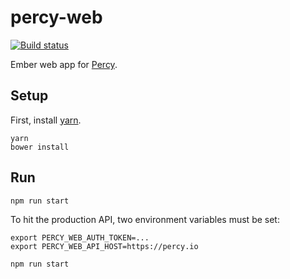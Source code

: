 # percy-web

[![Build status](https://badge.buildkite.com/c5a2ecb69c413ef1b2709d9c256edb4a17c1922b23f38bbefe.svg)](https://buildkite.com/percy/test-web)

Ember web app for [Percy](https://percy.io).

## Setup

First, install [yarn](https://yarnpkg.com).

```
yarn
bower install
```

## Run

```
npm run start
```

To hit the production API, two environment variables must be set:

```
export PERCY_WEB_AUTH_TOKEN=...
export PERCY_WEB_API_HOST=https://percy.io

npm run start
```
